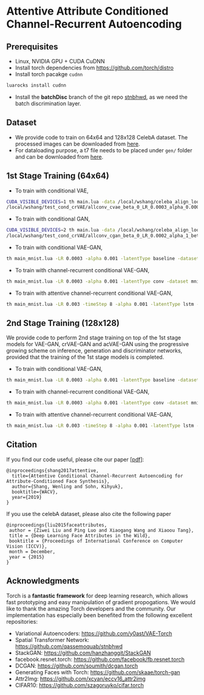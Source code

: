 # Attentive Attribute Conditioned Channel-Recurrent Autoencoding 
## Prerequisites
  - Linux, NVIDIA GPU + CUDA CuDNN 
  - Install torch dependencies from https://github.com/torch/distro
  - Install torch pacakge `cudnn`
```bash
luarocks install cudnn
```
  - Install the **batchDisc** branch of the git repo [stnbhwd](https://github.com/qassemoquab/stnbhwd/tree/batchDisc), as we need the batch discrimination layer. 

## Dataset
  - We provide code to train on 64x64 and 128x128 CelebA dataset. The processed images can be downloaded from [here](https://www.dropbox.com/s/dq17fdvc0j9hji0/celeba_align_loose_crop.tar.gz?dl=0).
  - For dataloading purpose, a t7 file needs to be placed under `gen/` folder and can be downloaded from [here](https://www.dropbox.com/s/grdyx11gif0v5uv/celeba.t7?dl=0).

## 1st Stage Training (64x64)
  - To train with conditional VAE, 
```bash
CUDA_VISIBLE_DEVICES=1 th main.lua -data /local/wshang/celeba_align_loose_crop/ -save /local/wshang/test_cond_crVAE/ -alpha 0.0001 -LR 0.0003 -eps 1e-6 -mom 0.9 -step 60 -latentType cvae -manualSeed 1196 -stage 1
/local/wshang/test_cond_crVAE/allconv_cvae_beta_0_LR_0.0003_alpha_0.0001_beta1_0.9_seed_1196/
``` 
  - To train with conditional GAN,
```bash
CUDA_VISIBLE_DEVICES=2 th main.lua -data /local/wshang/celeba_align_loose_crop/ -save /local/wshang/test_cond_crVAE/ -dataset celeba -LR 0.0002 -latentType cgan -eps 1e-6 -mom 0.9 -step 60 -manualSeed 96 -attrDim 40 -beta1 0.5
/local/wshang/test_cond_crVAE/allconv_cgan_beta_0_LR_0.0002_alpha_1_beta1_0.5_seed_96/
```
  - To train with conditional VAE-GAN, 
```bash
th main_mnist.lua -LR 0.0003 -alpha 0.001 -latentType baseline -dataset mnist_28x28 -baseChannels 32 -nEpochs 200 -eps 1e-5 -mom 0.1 -step 50 -save /path/to/save/ -dynamicMNIST /path/to/dynamics/mnist/ -binaryMNIST /path/to/binary/mnist/
```
  - To train with channel-recurrent conditional VAE-GAN, 
```bash
th main_mnist.lua -LR 0.0003 -alpha 0.001 -latentType conv -dataset mnist_28x28 -baseChannels 32 -nEpochs 200 -eps 1e-5 -mom 0.1 -step 50 -save /path/to/save/ -dynamicMNIST /path/to/dynamics/mnist/ -binaryMNIST /path/to/binary/mnist/
```
  - To train with attentive channel-recurrent conditional VAE-GAN, 
```bash
th main_mnist.lua -LR 0.003 -timeStep 8 -alpha 0.001 -latentType lstm -dataset mnist_28x28 -baseChannels 32 -nEpochs 200 -eps 1e-5 -mom 0.1 -step 50 -save /path/to/save/ -dynamicMNIST /path/to/dynamics/mnist/ -binaryMNIST /path/to/binayr/mnist/
```

## 2nd Stage Training (128x128)
We provide code to perform 2nd stage training on top of the 1st stage models for VAE-GAN, crVAE-GAN and acVAE-GAN using the progressive growing scheme on inference, generation and discriminator networks, provided that the training of the 1st stage models is completed. 
  - To train with conditional VAE-GAN, 
```bash
th main_mnist.lua -LR 0.0003 -alpha 0.001 -latentType baseline -dataset mnist_28x28 -baseChannels 32 -nEpochs 200 -eps 1e-5 -mom 0.1 -step 50 -save /path/to/save/ -dynamicMNIST /path/to/dynamics/mnist/ -binaryMNIST /path/to/binary/mnist/
```
  - To train with channel-recurrent conditional VAE-GAN, 
```bash
th main_mnist.lua -LR 0.0003 -alpha 0.001 -latentType conv -dataset mnist_28x28 -baseChannels 32 -nEpochs 200 -eps 1e-5 -mom 0.1 -step 50 -save /path/to/save/ -dynamicMNIST /path/to/dynamics/mnist/ -binaryMNIST /path/to/binary/mnist/
```
  - To train with attentive channel-recurrent conditional VAE-GAN, 
```bash
th main_mnist.lua -LR 0.003 -timeStep 8 -alpha 0.001 -latentType lstm -dataset mnist_28x28 -baseChannels 32 -nEpochs 200 -eps 1e-5 -mom 0.1 -step 50 -save /path/to/save/ -dynamicMNIST /path/to/dynamics/mnist/ -binaryMNIST /path/to/binayr/mnist/
```

## Citation
If you find our code useful, please cite our paper [[pdf](http://www-personal.umich.edu/~shangw/wacv19.pdf)]:
```
@inproceedings{shang2017attentive,
  title={Attentive Conditional Channel-Recurrent Autoencoding for Attribute-Conditioned Face Synthesis},
  author={Shang, Wenling and Sohn, Kihyuk},
  booktitle={WACV},
  year={2019}
}
```
If you use the celebA dataset, please also cite the following paper
```
@inproceedings{liu2015faceattributes,
 author = {Ziwei Liu and Ping Luo and Xiaogang Wang and Xiaoou Tang},
 title = {Deep Learning Face Attributes in the Wild},
 booktitle = {Proceedings of International Conference on Computer Vision (ICCV)},
 month = December,
 year = {2015} 
}
```


## Acknowledgments
Torch is a **fantastic framework** for deep learning research, which allows fast prototyping and easy manipulation of gradient propogations. We would like to thank the amazing Torch developers and the community. Our implementation has especially been benefited from the following excellent repositories:
 - Variational Autoencoders: https://github.com/y0ast/VAE-Torch
 - Spatial Transformer Network: https://github.com/qassemoquab/stnbhwd
 - StackGAN: https://github.com/hanzhanggit/StackGAN
 - facebook.resnet.torch: https://github.com/facebook/fb.resnet.torch
 - DCGAN: https://github.com/soumith/dcgan.torch
 - Generating Faces with Torch: https://github.com/skaae/torch-gan
 - Attr2Img: https://github.com/xcyan/eccv16_attr2img
 - CIFAR10: https://github.com/szagoruyko/cifar.torch  
